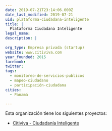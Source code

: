 ```yaml
---
date: 2019-07-21T23:14:06.000Z
date_last_modified: 2019-07-21
uid: plataforma-ciudadana-inteligente
title: |
  Plataforma Ciudadana Inteligente
legal_name: 
description: |
  
org_type: Empresa privada (startup)
website: www.citiviva.com
year_founded: 2015
facebook: 
twitter: 
tags:
  - monitoreo-de-servicios-publicos
  - mapeo-ciudadano
  - participación-ciudadana
cities: 
  - Panamá

---
```


Esta organización tiene los siguientes proyectos:

- [Citiviva - Ciudadanía Inteligente](/proyectos/citiviva-ciudadania-inteligente)
